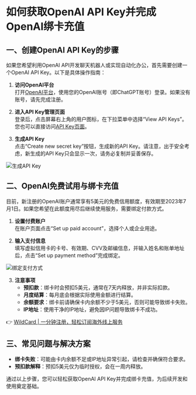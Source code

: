 # 如何获取OpenAI API Key并完成OpenAI绑卡充值

## 一、创建OpenAI API Key的步骤

如果您希望利用OpenAI API开发聊天机器人或实现自动化办公，首先需要创建一个OpenAI API Key。以下是具体操作指南：

1. **访问OpenAI平台**  
   打开[OpenAI平台](https://platform.openai.com/)，使用您的OpenAI账号（即ChatGPT账号）登录。如果没有账号，请先完成注册。

2. **进入API Key管理页面**  
   登录后，点击屏幕右上角的用户图标，在下拉菜单中选择“View API Keys”。您也可以直接访问[API Key页面](https://platform.openai.com/account/api-keys)。

3. **生成API Key**  
   点击“Create new secret key”按钮，生成新的API Key。请注意，出于安全考虑，新生成的API Key只会显示一次，请务必复制并妥善保存。

![生成API Key](https://bbtdd.com/img/2502446826825211.webp)

## 二、OpenAI免费试用与绑卡充值

目前，新注册的OpenAI账户通常享有5美元的免费信用额度，有效期至2023年7月1日。如果您希望在此额度用尽后继续使用服务，需要绑定付款方式。

1. **设置付费账户**  
   在账户页面点击“Set up paid account”，选择个人或企业用途。

2. **输入支付信息**  
   填写虚拟信用卡的卡号、有效期、CVV及邮编信息，并输入姓名和账单地址后，点击“Set up payment method”完成绑定。

![绑定支付方式](https://bbtdd.com/img/84815959.webp)

3. **注意事项**  
   - **预扣款**：绑卡时会预扣5美元，通常在7天内释放，并非实际扣款。  
   - **月度结算**：每月底会根据实际使用金额进行结算。  
   - **余额要求**：绑卡前请确保卡内余额不少于5美元，否则可能导致绑卡失败。  
   - **IP地址**：使用干净的IP地址，避免因IP问题导致绑卡不成功。

👉 [WildCard | 一分钟注册，轻松订阅海外线上服务](https://bbtdd.com/WildCard)

## 三、常见问题与解决方案

- **绑卡失败**：可能由卡内余额不足或IP地址异常引起，请检查并确保符合要求。  
- **预扣款解释**：预扣5美元仅为临时授权，会在一周内释放。  

通过以上步骤，您可以轻松获取OpenAI API Key并完成绑卡充值，为后续开发和使用奠定基础。